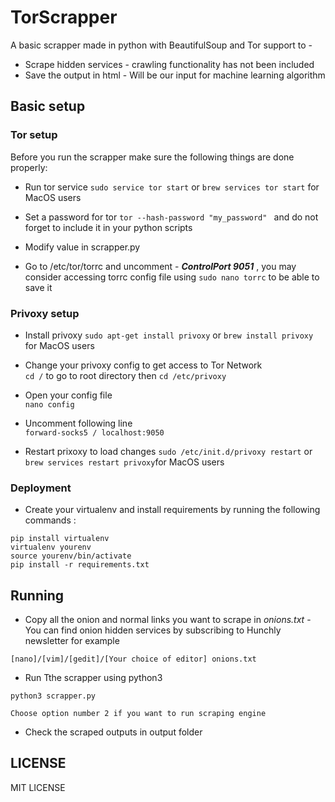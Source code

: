 # TorScrapper
A basic scrapper made in python with BeautifulSoup and Tor support to -

* Scrape hidden services - crawling functionality has not been included
* Save the output in html - Will be our input for machine learning algorithm


## Basic setup

### Tor setup
Before you run the scrapper make sure the following things are done properly:

* Run tor service
`sudo service tor start`
or `brew services tor start` for MacOS users


* Set a password for tor
`tor --hash-password "my_password" ` and do not forget to include it in your python scripts

* Modify value in scrapper.py

* Go to /etc/tor/torrc and uncomment - _**ControlPort 9051**_ , you may consider accessing torrc config file using `sudo nano torrc` to be able to save it

### Privoxy setup

* Install privoxy
`sudo apt-get install privoxy`
or `brew install privoxy` for MacOS users


* Change your privoxy config to get access to Tor Network  
`cd /` to go to root directory then
`cd /etc/privoxy`  

* Open your config file  
`nano config`

* Uncomment following line  
`forward-socks5 / localhost:9050`

* Restart prixoxy to load changes
`sudo /etc/init.d/privoxy restart` or
`brew services restart privoxy`for MacOS users

### Deployment

* Create your virtualenv and install requirements by running the following commands :

`pip install virtualenv`  
`virtualenv yourenv`  
`source yourenv/bin/activate`   
`pip install -r requirements.txt`   


## Running

* Copy all the onion and normal links you want to scrape in _onions.txt_ - You can find onion hidden services by subscribing to Hunchly newsletter for example

```
[nano]/[vim]/[gedit]/[Your choice of editor] onions.txt
```

* Run Tthe scrapper using python3

```
python3 scrapper.py
```
```
Choose option number 2 if you want to run scraping engine
```

* Check the scraped outputs in output folder



## LICENSE

MIT LICENSE
